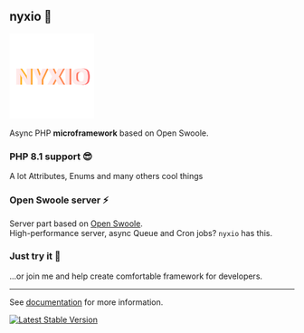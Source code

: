 ## nyxio 🚀 
<p align="left">
  <img src="https://github.com/nyxio-php/.github/blob/55c5f51f71b1fd83c18711e66e36903c928605bd/profile/nyxio.png" width="150"/>
</p>
  

Async PHP **microframework** based on Open Swoole.

### PHP 8.1 support 😎
A lot Attributes, Enums and many others cool things


### Open Swoole server ⚡️
Server part based on [Open Swoole](https://openswoole.com/docs). 
<br>High-performance server, async Queue and Cron jobs? `nyxio` has this.


### Just try it 🌈
...or join me and help create comfortable framework for developers.

<hr/>

See [documentation](https://github.com/nyxio-php/docs) for more information.



[![Latest Stable Version](http://poser.pugx.org/nyxio/nyxio/v)](https://packagist.org/packages/nyxio/nyxio)

